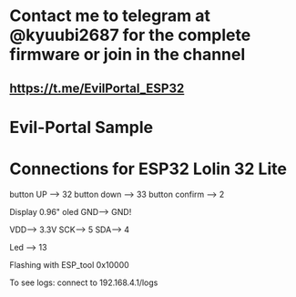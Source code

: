 # Contact me to telegram at @kyuubi2687 for the complete firmware or join in the channel
https://t.me/EvilPortal_ESP32
-----------------------------------------------------------------------

# Evil-Portal Sample

# Connections for ESP32 Lolin 32 Lite

button UP --> 32
button down --> 33
button confirm --> 2

Display 0.96" oled
GND--> GND!

VDD--> 3.3V
SCK--> 5
SDA--> 4

Led --> 13

Flashing with ESP_tool
0x10000

To see logs: connect to 192.168.4.1/logs
